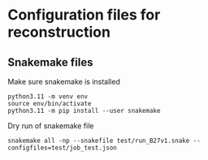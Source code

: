 # Configuration files for reconstruction

## Snakemake files

Make sure snakemake is installed

```
python3.11 -m venv env
source env/bin/activate
python3.11 -m pip install --user snakemake
```

Dry run of snakemake file

```
snakemake all -np --snakefile test/run_B27v1.snake --configfiles=test/job_test.json
```
